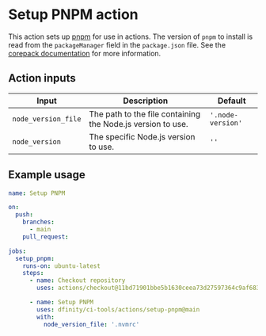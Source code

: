 # Setup PNPM action

This action sets up [pnpm](https://pnpm.io/) for use in actions. The version of `pnpm` to install is read from the `packageManager` field in the `package.json` file. See the [corepack documentation](https://nodejs.org/api/corepack.html) for more information.

## Action inputs

| Input               | Description                                                 | Default           |
| ------------------- | ----------------------------------------------------------- | ----------------- |
| `node_version_file` | The path to the file containing the Node.js version to use. | `'.node-version'` |
| `node_version`      | The specific Node.js version to use.                        | `''`              |

## Example usage

```yaml
name: Setup PNPM

on:
  push:
    branches:
      - main
    pull_request:

jobs:
  setup_pnpm:
    runs-on: ubuntu-latest
    steps:
      - name: Checkout repository
        uses: actions/checkout@11bd71901bbe5b1630ceea73d27597364c9af683 # v4.2.2

      - name: Setup PNPM
        uses: dfinity/ci-tools/actions/setup-pnpm@main
        with:
          node_version_file: '.nvmrc'
```
